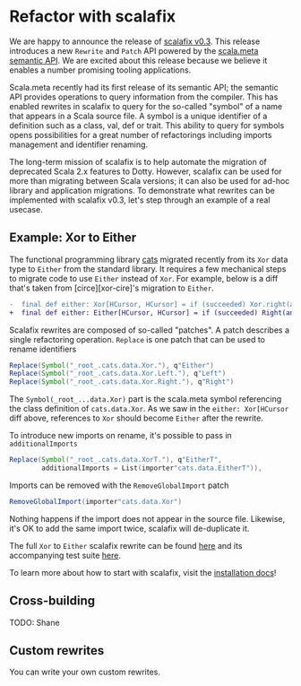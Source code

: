 # Refactor with scalafix

We are happy to announce the release of [scalafix v0.3][scalafix].
This release introduces a new `Rewrite` and `Patch` API powered by the [scala.meta semantic API][meta-1.6].
We are excited about this release because we believe it enables a number promising tooling applications.

Scala.meta recently had its first release of its semantic API; the semantic API provides operations to query information from the compiler.
This has enabled rewrites in scalafix to query for the so-called "symbol" of a name that appears in a Scala source file.
A symbol is a unique identifier of a definition such as a class, val, def or trait.
This ability to query for symbols opens possibilities for a great number of refactorings including imports management and identifier renaming.

The long-term mission of scalafix is to help automate the migration of deprecated Scala 2.x features to Dotty.
However, scalafix can be used for more than migrating between Scala versions; it can also be used for ad-hoc library and application migrations.
To demonstrate what rewrites can be implemented with scalafix v0.3, let's step through an example of a real usecase.

## Example: Xor to Either

The functional programming library [cats][cats] migrated recently from its `Xor` data type to `Either` from the standard library.
It requires a few mechanical steps to migrate code to use `Either` instead of `Xor`.
For example, below is a diff that's taken from [circe][xor-cire]'s migration to `Either`.

```diff
-  final def either: Xor[HCursor, HCursor] = if (succeeded) Xor.right(any) else Xor.left(any)
+  final def either: Either[HCursor, HCursor] = if (succeeded) Right(any) else Left(any)
```

Scalafix rewrites are composed of so-called "patches".
A patch describes a single refactoring operation.
`Replace` is one patch that can be used to rename identifiers

```scala
Replace(Symbol("_root_.cats.data.Xor."), q"Either")
Replace(Symbol("_root_.cats.data.Xor.Left."), q"Left")
Replace(Symbol("_root_.cats.data.Xor.Right."), q"Right")
```

The `Symbol(_root_...data.Xor)` part is the scala.meta symbol referencing the class definition of `cats.data.Xor`.
As we saw in the `either: Xor[HCursor` diff above, references to `Xor` should become `Either` after the rewrite.

To introduce new imports on rename, it's possible to pass in `additionalImports`
```scala
Replace(Symbol("_root_.cats.data.XorT."), q"EitherT",
        additionalImports = List(importer"cats.data.EitherT")),
```

Imports can be removed with the `RemoveGlobalImport` patch

```scala
RemoveGlobalImport(importer"cats.data.Xor")
```
Nothing happens if the import does not appear in the source file.
Likewise, it's OK to add the same import twice, scalafix will de-duplicate it.

The full `Xor` to `Either` scalafix rewrite can be found [here][xor2either] and its accompanying test
suite [here][xor2either-test].

To learn more about how to start with scalafix, visit the [installation docs][install]!

## Cross-building

TODO: Shane

## Custom rewrites
You can write your own custom rewrites.

[xor2either-test]: https://github.com/scalacenter/scalafix/blob/f61136fad79afcdbb03528ce78c7928afc6eafd6/scalafix-nsc/src/test/resources/syntactic/Xor2Either.source
[xor2either]: https://github.com/scalacenter/scalafix/blob/f61136fad79afcdbb03528ce78c7928afc6eafd6/core/src/main/scala/scalafix/rewrite/Xor2Either.scala
[xor-circe]: https://github.com/circe/circe/pull/343/files
[cats]: http://github.com/typelevel/cats
[ghpages]: http://github.com/scalacenter/scalafix
[prevpost]: http://scala-lang.org/blog/2016/10/24/scalafix.html
[scalafix]: https://scalacenter.github.io/scalafix/#0.3.0
[install]: https://scalacenter.github.io/scalafix/#Installation
[meta-1.6]: https://github.com/scalameta/scalameta/blob/master/changelog/1.6.0.md#semantic-api
